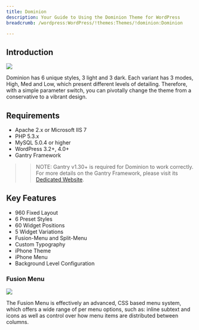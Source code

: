 ```yaml
---
title: Dominion
description: Your Guide to Using the Dominion Theme for WordPress
breadcrumb: /wordpress:WordPress/!themes:Themes/!dominion:Dominion

---
```


Introduction
-----

![][dominion]

Dominion has 6 unique styles, 3 light and 3 dark. Each variant has 3 modes, High, Med and Low, which present different levels of detailing. Therefore, with a simple parameter switch, you can pivotally change the theme from a conservative to a vibrant design.

Requirements
-----

* Apache 2.x or Microsoft IIS 7
* PHP 5.3.x
* MySQL 5.0.4 or higher
* WordPress 3.2+, 4.0+
* Gantry Framework

>> NOTE: Gantry v1.30+ is required for Dominion to work correctly. For more details on the Gantry Framework, please visit its [Dedicated Website][gantry].

Key Features
-----

* 960 Fixed Layout
* 6 Preset Styles
* 60 Widget Positions
* 5 Widget Variations
* Fusion-Menu and Split-Menu
* Custom Typography
* iPhone Theme
* iPhone Menu
* Background Level Configuration

### Fusion Menu

![][fusion]

The Fusion Menu is effectively an advanced, CSS based menu system, which offers a wide range of per menu options, such as: inline subtext and icons as well as control over how menu items are distributed between columns.

[gantry]: http://www.gantry-framework.org/
[gantry_install]: ../../start/gantry.md
[dominion]: assets/dominion.jpeg
[fusion]: assets/fusion.jpg
[widgetstyle]: assets/widgetstyle.jpg
[bootstrap]: http://twitter.github.com/bootstrap/
